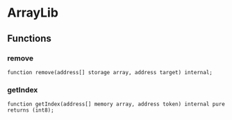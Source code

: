 # ArrayLib



## Functions
### remove


```solidity
function remove(address[] storage array, address target) internal;
```

### getIndex


```solidity
function getIndex(address[] memory array, address token) internal pure returns (int8);
```

